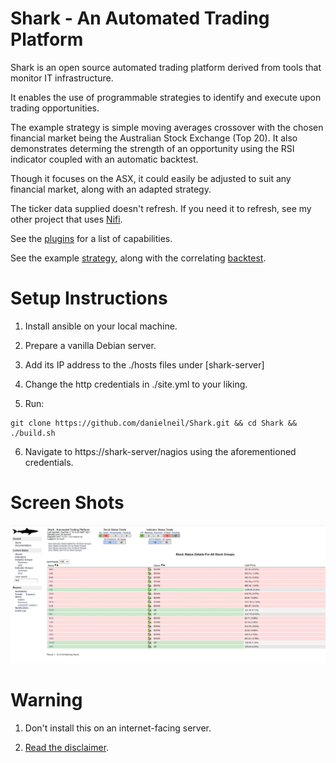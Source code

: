 # Shark - An Automated Trading Platform

Shark is an open source automated trading platform derived from tools that monitor IT infrastructure.

It enables the use of programmable strategies to identify and execute upon trading opportunities.

The example strategy is simple moving averages crossover with the chosen financial market being the Australian Stock Exchange (Top 20). It also demonstrates determing the strength of an opportunity using the RSI indicator coupled with an automatic backtest.  

Though it focuses on the ASX, it could easily be adjusted to suit any financial market, along with an adapted strategy.  

The ticker data supplied doesn't refresh. If you need it to refresh, see my other project that uses [Nifi](https://github.com/danielneil/Using-NiFi-on-Yahoo-Finance).

See the [plugins](https://github.com/danielneil/AutomatedTradingPlatform/blob/main/doc/README.PLUGINS.md) for a list of capabilities.

See the example [strategy](https://github.com/danielneil/AutomatedTradingPlatform/blob/main/automatedtradingplatform/files/strategies/moving_averages.py), along with the correlating [backtest](https://github.com/danielneil/Shark/blob/main/automatedtradingplatform/files/strategies/backtesting/backtest_moving_averages.py).

# Setup Instructions

1. Install ansible on your local machine.

2. Prepare a vanilla Debian server.

3. Add its IP address to the ./hosts files under [shark-server]

4. Change the http credentials in ./site.yml to your liking.

5. Run: 
```
git clone https://github.com/danielneil/Shark.git && cd Shark && ./build.sh
```
6. Navigate to https://shark-server/nagios using the aforementioned credentials.

# Screen Shots

![alt text](https://github.com/danielneil/AutomatedTradingPlatform/blob/main/screenshots/screenshot.JPG?raw=true)

# Warning

1. Don't install this on an internet-facing server.

2. [Read the disclaimer](https://github.com/danielneil/AutomatedTradingPlatform/blob/main/DISCLAIMER).

